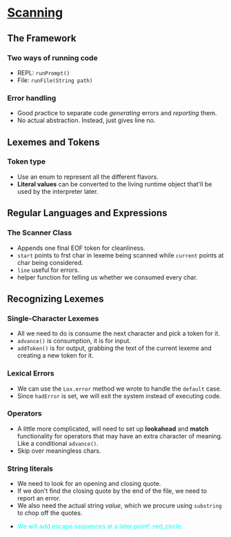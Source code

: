 # [Scanning](https://craftinginterpreters.com/scanning.html)

## The Framework
### Two ways of running code
- REPL: `runPrompt()`
- File: `runFile(String path)`
### Error handling
- Good practice to separate code *generating* errors and *reporting* them.
- No actual abstraction. Instead, just gives line no.

## Lexemes and Tokens
### Token type
- Use an enum to represent all the different flavors.
- **Literal values** can be converted to the living runtime object that'll be used by the interpreter later.

## Regular Languages and Expressions
### The Scanner Class
- Appends one final EOF token for cleanliness.
- `start` points to frst char in lexeme being scanned while `current` points at char being considered.
- `line` useful for errors.
- helper function for telling us whether we consumed every char.

## Recognizing Lexemes
### Single-Character Lexemes
- All we need to do is consume the next character and pick a token for it.
- `advance()` is consumption, it is for input.
- `addToken()` is for output, grabbing the text of the current lexeme and creating a new token for it.
### Lexical Errors
- We can use the `Lox.error` method we wrote to handle the `default` case.
- Since `hadError` is set, we will exit the system instead of executing code.
### Operators
- A little more complicated, will need to set up **lookahead** and **match** functionality for operators that may have an extra character of meaning. Like a conditional `advance()`.
- Skip over meaningless chars.
### String literals
- We need to look for an opening and closing quote.
- If we don't find the closing quote by the end of the file, we need to report an error.
- We also need the actual string *value*, which we procure using `substring` to chop off the quotes.
- <p style="color:cyan">We will add escape sequences at a later point! :red_circle: </p>

